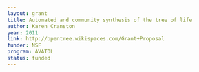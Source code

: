 ```yaml
---
layout: grant
title: Automated and community synthesis of the tree of life
author: Karen Cranston
year: 2011
link: http://opentree.wikispaces.com/Grant+Proposal
funder: NSF
program: AVATOL
status: funded
---
```

